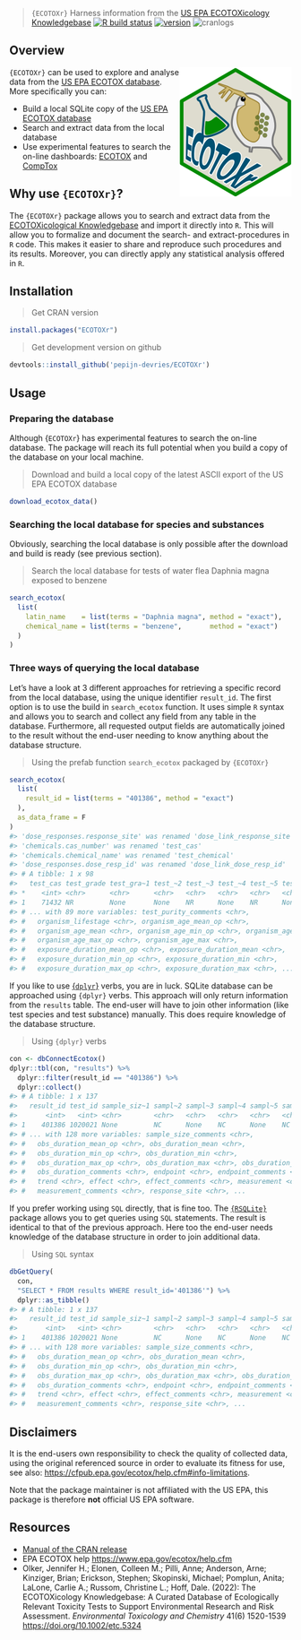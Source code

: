 
> `{ECOTOXr}` Harness information from the [US EPA ECOTOXicology
> Knowledgebase](https://www.epa.gov/ecotox/) [![R build
> status](https://github.com/pepijn-devries/ECOTOXr/workflows/R-CMD-check/badge.svg)](https://github.com/pepijn-devries/ECOTOXr/actions)
> [![version](https://www.r-pkg.org/badges/version/ECOTOXr)](https://CRAN.R-project.org/package=ECOTOXr)
> ![cranlogs](https://cranlogs.r-pkg.org/badges/ECOTOXr)

## Overview

<a href="https://github.com/pepijn-devries/ECOTOXr/"><img src="man/figures/logo.png" alt="ECOTOXr logo" align="right" /></a>
`{ECOTOXr}` can be used to explore and analyse data from the [US EPA
ECOTOX database](https://www.epa.gov/ecotox). More specifically you can:

-   Build a local SQLite copy of the [US EPA ECOTOX
    database](https://www.epa.gov/ecotox)
-   Search and extract data from the local database
-   Use experimental features to search the on-line dashboards:
    [ECOTOX](https://www.epa.gov/ecotox/search.cfm) and
    [CompTox](https://comptox.epa.gov/dashboard/batch-search)

## Why use `{ECOTOXr}`?

The `{ECOTOXr}` package allows you to search and extract data from the
[ECOTOXicological Knowledgebase](https://www.epa.gov/ecotox/) and import
it directly into `R`. This will allow you to formalize and document the
search- and extract-procedures in `R` code. This makes it easier to
share and reproduce such procedures and its results. Moreover, you can
directly apply any statistical analysis offered in `R`.

## Installation

> Get CRAN version

``` r
install.packages("ECOTOXr")
```

> Get development version on github

``` r
devtools::install_github('pepijn-devries/ECOTOXr')
```

## Usage

### Preparing the database

Although {`ECOTOXr`} has experimental features to search the on-line
database. The package will reach its full potential when you build a
copy of the database on your local machine.

> Download and build a local copy of the latest ASCII export of the US
> EPA ECOTOX database

``` r
download_ecotox_data()
```

### Searching the local database for species and substances

Obviously, searching the local database is only possible after the
download and build is ready (see previous section).

> Search the local database for tests of water flea Daphnia magna
> exposed to benzene

``` r
search_ecotox(
  list(
    latin_name    = list(terms = "Daphnia magna", method = "exact"),
    chemical_name = list(terms = "benzene",       method = "exact")
  )
)
```

### Three ways of querying the local database

Let’s have a look at 3 different approaches for retrieving a specific
record from the local database, using the unique identifier `result_id`.
The first option is to use the build in `search_ecotox` function. It
uses simple `R` syntax and allows you to search and collect any field
from any table in the database. Furthermore, all requested output fields
are automatically joined to the result without the end-user needing to
know anything about the database structure.

> Using the prefab function `search_ecotox` packaged by `{ECOTOXr}`

``` r
search_ecotox(
  list(
    result_id = list(terms = "401386", method = "exact")
  ),
  as_data_frame = F
)
#> 'dose_responses.response_site' was renamed 'dose_link_response_site'
#> 'chemicals.cas_number' was renamed 'test_cas'
#> 'chemicals.chemical_name' was renamed 'test_chemical'
#> 'dose_responses.dose_resp_id' was renamed 'dose_link_dose_resp_id'
#> # A tibble: 1 x 98
#>   test_cas test_grade test_gra~1 test_~2 test_~3 test_~4 test_~5 test_~6 test_~7
#> *    <int> <chr>      <chr>      <chr>   <chr>   <chr>   <chr>   <chr>   <chr>  
#> 1    71432 NR         None       None    NR      None    NR      None    NR     
#> # ... with 89 more variables: test_purity_comments <chr>,
#> #   organism_lifestage <chr>, organism_age_mean_op <chr>,
#> #   organism_age_mean <chr>, organism_age_min_op <chr>, organism_age_min <chr>,
#> #   organism_age_max_op <chr>, organism_age_max <chr>,
#> #   exposure_duration_mean_op <chr>, exposure_duration_mean <chr>,
#> #   exposure_duration_min_op <chr>, exposure_duration_min <chr>,
#> #   exposure_duration_max_op <chr>, exposure_duration_max <chr>, ...
```

If you like to use [{`dplyr`}](https://dplyr.tidyverse.org/) verbs, you
are in luck. SQLite database can be approached using `{dplyr}` verbs.
This approach will only return information from the `results` table. The
end-user will have to join other information (like test species and test
substance) manually. This does require knowledge of the database
structure.

> Using `{dplyr}` verbs

``` r
con <- dbConnectEcotox()
dplyr::tbl(con, "results") %>%
  dplyr::filter(result_id == "401386") %>%
  dplyr::collect()
#> # A tibble: 1 x 137
#>   result_id test_id sample_siz~1 sampl~2 sampl~3 sampl~4 sampl~5 sampl~6 sampl~7
#>       <int>   <int> <chr>        <chr>   <chr>   <chr>   <chr>   <chr>   <chr>  
#> 1    401386 1020021 None         NC      None    NC      None    NC      NC     
#> # ... with 128 more variables: sample_size_comments <chr>,
#> #   obs_duration_mean_op <chr>, obs_duration_mean <chr>,
#> #   obs_duration_min_op <chr>, obs_duration_min <chr>,
#> #   obs_duration_max_op <chr>, obs_duration_max <chr>, obs_duration_unit <chr>,
#> #   obs_duration_comments <chr>, endpoint <chr>, endpoint_comments <chr>,
#> #   trend <chr>, effect <chr>, effect_comments <chr>, measurement <chr>,
#> #   measurement_comments <chr>, response_site <chr>, ...
```

If you prefer working using `SQL` directly, that is fine too. The
[`{RSQLite}`](https://cran.r-project.org/package=RSQLite) package allows
you to get queries using `SQL` statements. The result is identical to
that of the previous approach. Here too the end-user needs knowledge of
the database structure in order to join additional data.

> Using `SQL` syntax

``` r
dbGetQuery(
  con,
  "SELECT * FROM results WHERE result_id='401386'") %>%
  dplyr::as_tibble()
#> # A tibble: 1 x 137
#>   result_id test_id sample_siz~1 sampl~2 sampl~3 sampl~4 sampl~5 sampl~6 sampl~7
#>       <int>   <int> <chr>        <chr>   <chr>   <chr>   <chr>   <chr>   <chr>  
#> 1    401386 1020021 None         NC      None    NC      None    NC      NC     
#> # ... with 128 more variables: sample_size_comments <chr>,
#> #   obs_duration_mean_op <chr>, obs_duration_mean <chr>,
#> #   obs_duration_min_op <chr>, obs_duration_min <chr>,
#> #   obs_duration_max_op <chr>, obs_duration_max <chr>, obs_duration_unit <chr>,
#> #   obs_duration_comments <chr>, endpoint <chr>, endpoint_comments <chr>,
#> #   trend <chr>, effect <chr>, effect_comments <chr>, measurement <chr>,
#> #   measurement_comments <chr>, response_site <chr>, ...
```

## Disclaimers

It is the end-users own responsibility to check the quality of collected
data, using the original referenced source in order to evaluate its
fitness for use, see also:
<https://cfpub.epa.gov/ecotox/help.cfm#info-limitations>.

Note that the package maintainer is not affiliated with the US EPA, this
package is therefore **not** official US EPA software.

## Resources

-   [Manual of the CRAN
    release](https://cran.r-project.org/web/packages/ECOTOXr/ECOTOXr.pdf)
-   EPA ECOTOX help <https://www.epa.gov/ecotox/help.cfm>
-   Olker, Jennifer H.; Elonen, Colleen M.; Pilli, Anne; Anderson, Arne;
    Kinziger, Brian; Erickson, Stephen; Skopinski, Michael; Pomplun,
    Anita; LaLone, Carlie A.; Russom, Christine L.; Hoff, Dale. (2022):
    The ECOTOXicology Knowledgebase: A Curated Database of Ecologically
    Relevant Toxicity Tests to Support Environmental Research and Risk
    Assessment. *Environmental Toxicology and Chemistry* 41(6) 1520-1539
    <https://doi.org/10.1002/etc.5324>

